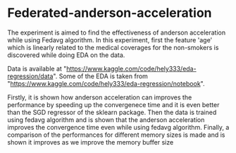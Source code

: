 # Federated-anderson-acceleration

The experiment is aimed to find the effectiveness of anderson acceleration while using Fedavg algorithm. In this experiment, first the feature 'age' which is linearly related to the medical coverages for the non-smokers is discovered while doing EDA on the data.

Data is available at "https://www.kaggle.com/code/hely333/eda-regression/data". Some of the EDA is taken from "https://www.kaggle.com/code/hely333/eda-regression/notebook".

Firstly, it is shown how anderson acceleration can improves the performance by speeding up the convergenece time and it is even better than the SGD regressor of the sklearn package. Then the data is trained using fedavg algorithm and is shown that the anderson acceleration improves the convergence time even while using fedavg algorithm. Finally, a comparison of the performances for different memory sizes is made and is shown it improves as we improve the memory buffer size
